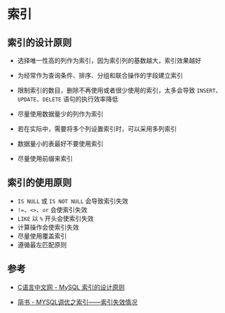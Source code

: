 # 索引

## 索引的设计原则

- 选择唯一性高的列作为索引，因为索引列的基数越大，索引效果越好

- 为经常作为查询条件、排序、分组和联合操作的字段建立索引

- 限制索引的数目，删除不再使用或者很少使用的索引，太多会导致 `INSERT`、`UPDATE`、`DELETE` 语句的执行效率降低

- 尽量使用数据量少的列作为索引

- 若在实际中，需要将多个列设置索引时，可以采用多列索引

- 数据量小的表最好不要使用索引

- 尽量使用前缀来索引

## 索引的使用原则

- `IS NULL` 或 `IS NOT NULL` 会导致索引失效
- `!=`、`<>`、`or` 会使索引失效
- `LIKE` 以 `%` 开头会使索引失效
- 计算操作会使索引失效
- 尽量使用覆盖索引
- 遵循最左匹配原则

## 参考

- [C语言中文网 - MySQL 索引的设计原则](http://c.biancheng.net/view/7366.html)

- [简书 - MYSQL调优之索引——索引失效情况](https://www.jianshu.com/p/9c9a0057221f)